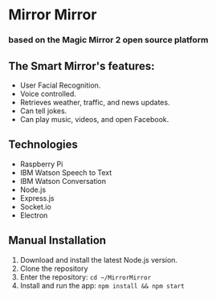 # Mirror Mirror

### based on the Magic Mirror 2 open source platform

## The Smart Mirror's features:
* User Facial Recognition.
* Voice controlled.
* Retrieves weather, traffic, and news updates.
* Can tell jokes.
* Can play music, videos, and open Facebook.

## Technologies

* Raspberry Pi
* IBM Watson Speech to Text
* IBM Watson Conversation
* Node.js
* Express.js
* Socket.io
* Electron

## Manual Installation

1. Download and install the latest Node.js version.
2. Clone the repository
3. Enter the repository: `cd ~/MirrorMirror`
4. Install and run the app: `npm install && npm start`
